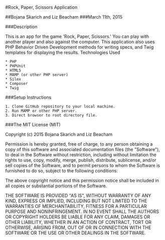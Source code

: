 

#Rock, Paper, Scissors Application

##Bojana Skarich and Liz Beacham
###March 11th, 2015

###Description

This is an app for the game 'Rock, Paper, Scissors.' You can play with another player and also against the computer. This application also uses PHP Behavior Driven Development methods for writing specs, and Twig templates for displaying the results.
Technologies Used

    * PHP
    * PHPUnit
    * HTML5
    * MAMP (or other PHP server)
    * Silex
    * Composer
    * Twig

###Setup Instructions

    1. Clone GitHub repository to your local machine.
    2. Run MAMP or other PHP server.
    3. Direct browser to root directory file.

###The MIT License (MIT)

Copyright (c) 2015 Bojana Skarich and Liz Beacham

Permission is hereby granted, free of charge, to any person obtaining a copy of this software and associated documentation files (the "Software"), to deal in the Software without restriction, including without limitation the rights to use, copy, modify, merge, publish, distribute, sublicense, and/or sell copies of the Software, and to permit persons to whom the Software is furnished to do so, subject to the following conditions:

The above copyright notice and this permission notice shall be included in all copies or substantial portions of the Software.

THE SOFTWARE IS PROVIDED "AS IS", WITHOUT WARRANTY OF ANY KIND, EXPRESS OR IMPLIED, INCLUDING BUT NOT LIMITED TO THE WARRANTIES OF MERCHANTABILITY, FITNESS FOR A PARTICULAR PURPOSE AND NONINFRINGEMENT. IN NO EVENT SHALL THE AUTHORS OR COPYRIGHT HOLDERS BE LIABLE FOR ANY CLAIM, DAMAGES OR OTHER LIABILITY, WHETHER IN AN ACTION OF CONTRACT, TORT OR OTHERWISE, ARISING FROM, OUT OF OR IN CONNECTION WITH THE SOFTWARE OR THE USE OR OTHER DEALINGS IN THE SOFTWARE.


